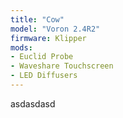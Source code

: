 ```yaml
---
title: "Cow"
model: "Voron 2.4R2"
firmware: Klipper
mods:
- Euclid Probe
- Waveshare Touchscreen
- LED Diffusers
---
```


asdasdasd

